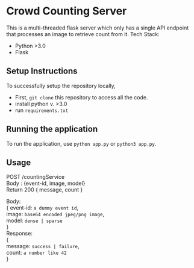 # Crowd Counting Server

This is a multi-threaded flask server which only has a single API endpoint that processes an image to retrieve count from it.
Tech Stack:
- Python >3.0   
- Flask    

## Setup Instructions
To successfully setup the repository locally,
- First, `git clone` this repository to access all the code.    
- install python v. >3.0   
- run `requirements.txt`   

## Running the application
To run the application, use `python app.py` or `python3 app.py`.

## Usage
POST /countingService   
Body : {event-id, image, model}    
Return 200 { message, count }

Body:    
{
    event-id: `a dummy event id`,   
    image: `base64 encoded jpeg/png image`,    
    model: `dense | sparse`   
}   
Response:    
{  
    message: `success | failure`,    
    count: `a number like 42`     
}


